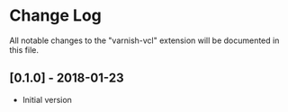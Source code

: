 # Change Log
All notable changes to the "varnish-vcl" extension will be documented in this file.

## [0.1.0] - 2018-01-23
- Initial version
